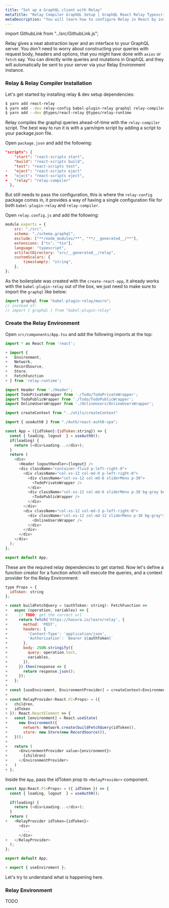 ```yaml
---
title: "Set up a GraphQL client with Relay"
metaTitle: "Relay Compiler GraphQL Setup | GraphQL React Relay Typescript Tutorial"
metaDescription: "You will learn how to configure Relay in React by installing dependencies like react-relay, relay-config, babel-plugin-relay, relay-compiler"
---
```


import GithubLink from "../src/GithubLink.js";

Relay gives a neat abstraction layer and an interface to your GraphQL server. You don't need to worry about constructing your queries with request body, headers and options, that you might have done with `axios` or `fetch` say. You can directly write queries and mutations in GraphQL and they will automatically be sent to your server via your Relay Environment instance.

### Relay & Relay Compiler Installation

Let's get started by installing relay & dev setup dependencies:

```bash
$ yarn add react-relay
$ yarn add --dev relay-config babel-plugin-relay graphql relay-compiler
$ yarn add --dev @types/react-relay @types/relay-runtime
```

Relay compiles the graphql queries ahead-of-time with the `relay-compiler` script. The best way to run it is with a yarn/npm script by adding a script to your package.json file.

Open `package.json` and add the following:

```json
"scripts": {
    "start": "react-scripts start",
    "build": "react-scripts build",
    "test": "react-scripts test",
-   "eject": "react-scripts eject"
+   "eject": "react-scripts eject",
+   "relay": "relay-compiler"
  },
```

But still needs to pass the configuration, this is where the `relay-config` package comes in, it provides a way of having a single configuration file for both `babel-plugin-relay` and `relay-compiler`.

Open `relay.config.js` and add the following:

```js
module.exports = {
	src: "./src",
	schema: "./schema.graphql",
	exclude: ["**/node_modules/**", "**/__generated__/**"],
	extensions: ["ts", "tsx"],
	language: "typescript",
	artifactDirectory: "src/__generated__/relay",
	customScalars: {
		timestamptz: "string",
	},
};
```

<!-- TODO: check if it is really necessarie, maybe the graphql import from relay works -->

As the boilerplate was created with the `create-react-app`, it already works with the `babel-plugin-relay`
out of the box, we just need to make sure to import the `graphql` like below:

```js
import graphql from "babel-plugin-relay/macro";
// instead of:
// import { graphql } from "babel-plugin-relay"
```

### Create the Relay Environment

Open `src/components/App.tsx` and add the following imports at the top:

<GithubLink link="https://github.com/hasura/learn-graphql/blob/master/tutorials/frontend/typescript-react-relay/app-final/src/components/App.tsx" text="src/components/App.tsx" />

```javascript
import * as React from 'react';

+ import {
+   Environment,
+   Network,
+   RecordSource,
+   Store,
+   FetchFunction
+ } from 'relay-runtime';

import Header from './Header';
import TodoPrivateWrapper from './Todo/TodoPrivateWrapper';
import TodoPublicWrapper from './Todo/TodoPublicWrapper';
import OnlineUsersWrapper from './OnlineUsers/OnlineUsersWrapper';

import createContext from "../utils/createContext"

import { useAuth0 } from "./Auth/react-auth0-spa";

const App = ({idToken}:{idToken:string}) => {
  const { loading, logout  } = useAuth0();
  if(loading) {
    return (<div>Loading...</div>);
  }
  return (
    <div>
      <Header logoutHandler={logout} />
      <div className="container-fluid p-left-right-0">
        <div className="col-xs-12 col-md-9 p-left-right-0">
          <div className="col-xs-12 col-md-6 sliderMenu p-30">
            <TodoPrivateWrapper />
          </div>
          <div className="col-xs-12 col-md-6 sliderMenu p-30 bg-gray border-right">
            <TodoPublicWrapper />
          </div>
        </div>
        <div className="col-xs-12 col-md-3 p-left-right-0">
          <div className="col-xs-12 col-md-12 sliderMenu p-30 bg-gray">
            <OnlineUsersWrapper />
          </div>
        </div>
      </div>
    </div>
  );
};

export default App;
```

These are the required relay dependencies to get started. Now let's define a function creator for a function which will execute the queries, and a context provider for the Relay Environment:

```javascript
type Props = {
  idToken: string
};

+ const buildFetchQuery = (authToken: string): FetchFunction =>
+   async (operation, variables) => {
+     // TODO: get the correct url
+     return fetch('https://hasura.io/learn/relay', {
+       method: 'POST',
+       headers: {
+         'Content-Type': 'application/json',
+         'Authorization': `Bearer ${authToken}`
+       },
+       body: JSON.stringify({
+         query: operation.text,
+         variables,
+       }),
+     }).then(response => {
+       return response.json();
+     });
+   };
+
+ const [useEnviroment, EnvironmentProvider] = createContext<Environment>();
+
+ const RelayProvider:React.FC<Props> = ({
+   children,
+   idToken
+ }): React.ReactElement => {
+   const [environment] = React.useState(
+     new Environment({
+       network: Network.create(buildFetchQuery(idToken)),
+       store: new Store(new RecordSource()),
+   }));
+
+   return (
+     <EnvironmentProvider value={environment}>
+       {children}
+     </EnvironmentProvider>
+   )
+ };
```

Inside the `App`, pass the idToken prop to `<RelayProvider>` component.

```javascript
const App:React.FC<Props> = ({ idToken }) => {
  const { loading, logout  } = useAuth0();

  if(loading) {
    return (<div>Loading...</div>);
  }
  return (
+   <RelayProvider idToken={idToken}>
      <div>
        ...
      </div>
+   </RelayProvider>
  );
};

export default App;

+ export { useEnviroment };
```

Let's try to understand what is happening here.

### Relay Environment

TODO

